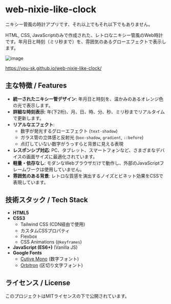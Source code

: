 # web-nixie-like-clock
ニキシー菅風の時計アプリです、それ以上でもそれ以下でもありません。

HTML, CSS, JavaScriptのみで作成された、レトロなニキシー管風のWeb時計です。年月日と時刻（ミリ秒まで）を、雰囲気のあるグローエフェクトで表示します。

![image](https://github.com/user-attachments/assets/3b7536cc-a3a0-4f92-92da-3ea788988751)

https://you-sk.github.io/web-nixie-like-clock/

## 主な特徴 / Features

  * **統一されたニキシー管デザイン**: 年月日と時刻を、温かみのあるオレンジ色の光で表示します。
  * **詳細な時刻表示**: 年(下2桁)、月、日、時、分、秒、ミリ秒までリアルタイムで更新します。
  * **リアルなエフェクト**:
      * 数字が発光するグローエフェクト (`text-shadow`)
      * ガラス管の立体感と反射光 (`box-shadow`, `gradient`, `::before`)
      * 点灯していない数字がうっすらと背景に見える表現
  * **レスポンシブ対応**: PC、タブレット、スマートフォンなど、さまざまなデバイスの画面サイズに最適化されています。
  * **軽量・依存なし**: モダンなWebブラウザだけで動作し、外部のJavaScriptフレームワークは使用していません。
  * **雰囲気のある背景**: レトロな質感を演出するノイズとビネット効果をCSSで表現しています。

## 技術スタック / Tech Stack

  * **HTML5**
  * **CSS3**
      * Tailwind CSS (CDN経由で使用)
      * カスタムCSSプロパティ
      * Flexbox
      * CSS Animations (`@keyframes`)
  * **JavaScript (ES6+)** (Vanilla JS)
  * **Google Fonts**
      * [Cutive Mono](https://fonts.google.com/specimen/Cutive+Mono) (数字フォント)
      * [Orbitron](https://fonts.google.com/specimen/Orbitron) (区切り文字フォント)

## ライセンス / License

このプロジェクトはMITライセンスの下で公開されています。

